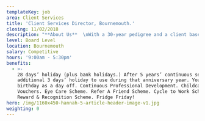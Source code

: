 ```yaml
---
templateKey: job
area: Client Services
title: 'Client Services Director, Bournemouth.'
closing: 11/02/2018
description: "**About Us**  \nWith a 30-year pedigree and a client base to be hugely proud of, RLA is a full-service advertising and marketing communications agency based in a beautiful converted barn in Bournemouth. You’ll have the best of both worlds as you’ll be based in a stunning, relaxed countryside location, but be just a 20-minute drive to Dorset’s finest beaches!\n\nIt’s a brilliant time to be joining us as we look to expand our outstanding leadership team with this integral new role. We’re looking for a talented, inspiring and driven individual to play a pivotal role in the continued success and expansion of our Agency.\n\n**The Role**  \nThis is a Board level role which will have a direct reporting line to the Managing Director and is accountable for overall strategic management and growth of all retained or project accounts. \n\nYou will:  \n* Drive long term client planning and growth.\r\n* Actively work with 1st line reports to drive client activity, initiating strategic and tactical solutions that are commercially creative for both clients and the Agency.\r\n* Act as key point of contact for the Managing Director for Agency retained business/project team and to be responsible for issuing both financial and people related reports to the Managing Director.\r\n* Ensure that the company people processes are effectively deployed and managed across the department i.e. one to ones/appraisals, inductions, training requirements and recruitment and performance management, ensuring that team members are aware of, and adhere to agency procedures and best practice.\r\n* Work with the Managing Director on establishing key operational strategies both financially and people related.\r\n* Ensure contracts are negotiated and in place for existing and new clients.\r\n* Review market developments and industry trends and identify potential opportunities for RLA.\r\n* Have ownership of overall targets within client services.\r\n\n**About you**  \n* Experience of managing and developing a high performing team, an attentive listener and motivator of teams.\r\n* Excellent communicator (at all levels), presenting with exceptional gravitas.\r\n* Highly commercial (strong sales drive), with proven track record of setting and exceeding stretching growth targets and identifying and landing new business.\r\n* A relentless desire for developing a team who can deliver work on budget, on brief and on time.\r\n* Proactively manages the manpower planning within the department identify future resource requirements.\r\n* A forensic attention to detail and the ability to implement process to maintain quality control and profitability across all accounts.\r\n* Genuine insight into B2B marketing, experience working with automotive companies would be an advantage.\r\n\nWith a 30-year pedigree, RLA is a full-service advertising and marketing communications agency, focusing today on maximising the opportunity our digital technology platform – Cortex- brings in utilising client data across their multiple business areas to maximise communications impact.  We pride ourselves in being insightful, original thinkers with very high standards across all agency disciplines including Creative, Design and Client Services.\r\n\r\nWholly owned by the UK’s largest communications group outside of London, the Mission Marketing Group PLC, we are part of a very large and constantly growing business with big aspirations. Enjoying a turnover in excess of £125m ‘the Mission’ has 16 agencies, employing over 1000 staff across 25 offices in the UK, Singapore, Shanghai, Hong Kong, Malaysia, Vietnam and San Francisco.\n"
level: Board Level
location: Bournemouth
salary: Competitive
hours: '9:00am - 5:30pm'
benefits:
  - >-
    28 days’ holiday (plus bank holidays.) After 5 years’ continuous service an
    additional 3 days’ holiday to use during that anniversary year. Your
    birthday as a day off. Continuous Professional Development. Childcare
    Vouchers. Eye Care Scheme. Refer A Friend Scheme. Cycle to Work Scheme.
    Reward & Recognition Scheme. Fridge Friday!
hero: /img/1160x450-hannah-5-article-header-image-v1.jpg
weighting: 0
---
```


